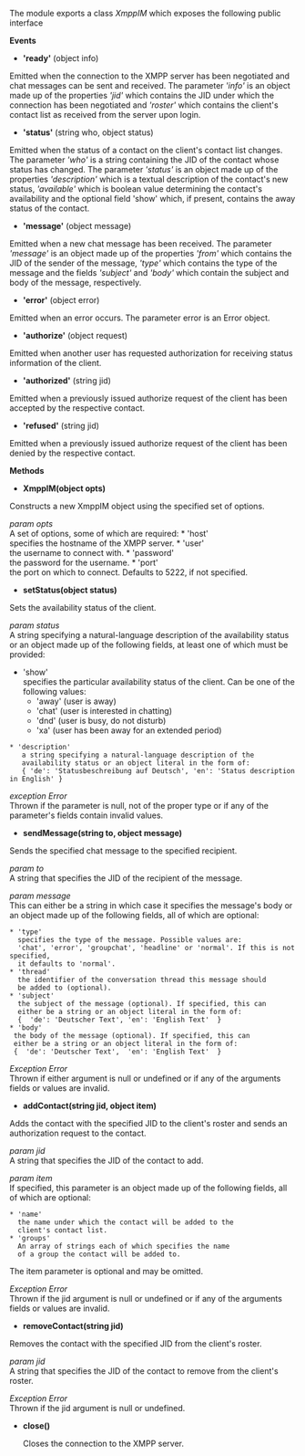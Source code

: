 
The module exports a class *XmppIM* which exposes the following public interface

**Events**

 - **'ready'** (object info)
 
 Emitted when the connection to the XMPP server has been negotiated and chat
 messages can be sent and received. The parameter *'info'* is an object made up of
 the properties *'jid'* which contains the JID under which the connection has been
 negotiated and *'roster'* which contains the client's contact list as received
 from the server upon login.
 
 - **'status'** (string who, object status)
 
 Emitted when the status of a contact on the client's contact list changes. The
 parameter *'who'* is a string containing the JID of the contact whose status
 has changed. The parameter *'status'* is an object made up of the properties
 *'description'* which is a textual description of the contact's new status,
 *'available'* which is boolean value determining the contact's availability and
 the optional field 'show' which, if present, contains the away status of the
 contact.
 
 - **'message'** (object message)
 
 Emitted when a new chat message has been received. The parameter *'message'* is
 an object made up of the properties *'from'* which contains the JID of the sender
 of the message, *'type'* which contains the type of the message and the fields
 *'subject'* and *'body'* which contain the subject and body of the message,
 respectively.
 
 - **'error'** (object error)
 
 Emitted when an error occurs. The parameter error is an Error object.
 
- **'authorize'** (object request)

 Emitted when another user has requested authorization for receiving status
 information of the client.
 
- **'authorized'** (string jid)

 Emitted when a previously issued authorize request of the client has been
 accepted by the respective contact.
 
- **'refused'** (string jid)

 Emitted when a previously issued authorize request of the client has been
 denied by the respective contact.
 
**Methods**

- **XmppIM(object opts)**

 Constructs a new XmppIM object using the specified set of options.
 
 *param opts*  
  A set of options, some of which are required:
    * 'host'  
       specifies the hostname of the XMPP server.
    * 'user'  
       the username to connect with.
    * 'password'  
       the password for the username.
    * 'port'  
       the port on which to connect. Defaults to 5222, if not specified. 

- **setStatus(object status)**

 Sets the availability status of the client.
 
 *param status*  
 A string specifying a natural-language description of the availability
 status or an object made up of the following fields, at least one of
 which must be provided:
   * 'show'  
      specifies the particular availability status of the client.
      Can be one of the following values:
      - 'away' (user is away)
      - 'chat' (user is interested in chatting)
      - 'dnd'  (user is busy, do not disturb)
      - 'xa'   (user has been away for an extended period)

    * 'description'  
       a string specifying a natural-language description of the
       availability status or an object literal in the form of:  
       { 'de': 'Statusbeschreibung auf Deutsch', 'en': 'Status description in English' }

 *exception Error*  
 Thrown if the parameter is null, not of the proper type or if any of the
 parameter's fields contain invalid values.

- **sendMessage(string to, object message)**

 Sends the specified chat message to the specified recipient.
  
 *param to*  
 A string that specifies the JID of the recipient of the message.  

 *param message*  
  This can either be a string in which case it specifies the message's
  body or an object made up of the following fields, all of which are optional:  

    * 'type'  
      specifies the type of the message. Possible values are:
      'chat', 'error', 'groupchat', 'headline' or 'normal'. If this is not specified,
      it defaults to 'normal'.
    * 'thread'  
      the identifier of the conversation thread this message should
      be added to (optional).  
    * 'subject'  
      the subject of the message (optional). If specified, this can
      either be a string or an object literal in the form of:  
      {  'de': 'Deutscher Text', 'en': 'English Text'  }  
    * 'body'  
     the body of the message (optional). If specified, this can
     either be a string or an object literal in the form of:  
     {  'de': 'Deutscher Text',  'en': 'English Text'  }  

 *Exception Error*  
  Thrown if either argument is null or undefined or if any of the
  arguments fields or values are invalid.

- **addContact(string jid, object item)**
 
 Adds the contact with the specified JID to the client's roster and
 sends an authorization request to the contact.

 *param jid*  
 A string that specifies the JID of the contact to add.  

 *param item*  
  If specified, this parameter is an object made up of the following
  fields, all of which are optional:  

    * 'name'  
      the name under which the contact will be added to the
      client's contact list.
    * 'groups'  
      An array of strings each of which specifies the name
      of a group the contact will be added to.

 The item parameter is optional and may be omitted.
 
 *Exception Error*  
  Thrown if the jid argument is null or undefined or if any of the
  arguments fields or values are invalid. 

- **removeContact(string jid)**

 Removes the contact with the specified JID from the client's roster.

 *param jid*  
 A string that specifies the JID of the contact to remove from the
 client's roster.  

 *Exception Error*  
  Thrown if the jid argument is null or undefined.
   
- **close()**

  Closes the connection to the XMPP server.
